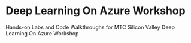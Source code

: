 # Deep Learning On Azure Workshop

Hands-on Labs and Code Walkthroughs for MTC Silicon Valley Deep Learning On Azure Workshop

